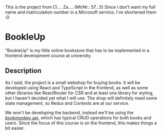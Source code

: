 This is the project from Cl.... Za.... (MtrNr.: 57...5)
Since I don't want my full name and matriculation number in a Mircosoft service, I've shortened them :D

# BookleUp
"BookleUp" is my little online bookstore that has to be implemented in a frontend development course at university.

## Description
As I said, the project is a small webshop for buying books. It will be developed using React and TypeScript in the frontend, as well as some other libraries like ReactRouter for CSR and at least one library for styling, but I haven't decided yet what I will use. The shop will definitely need some state management, so Redux and Contexts are at our service.

We won't be developing the backend, instead we'll be using the [bookmonkey api](https://github.com/workshops-de/bookmonkey-api), which has typical CRUD operations for both books and users. Since the focus of this course is on the frontend, this makes things a bit easier.

